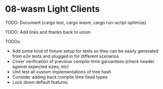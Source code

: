 # 08-wasm Light Clients

TODO: Document (cargo test, cargo wasm, cargo run-script optimize)

TODO: Add links and thanks back to union

TODOs:
* Add some kind of fixture setup for tests so they can be easily generated from e2e tests and plugged in for different scenarios
* Cover verification of previous compile-time garuantees (check header against expected sizes, etc) 
* Unit test all custom implementations of tree hash
* Consider adding back compile time fixed types
* Lock down default features
